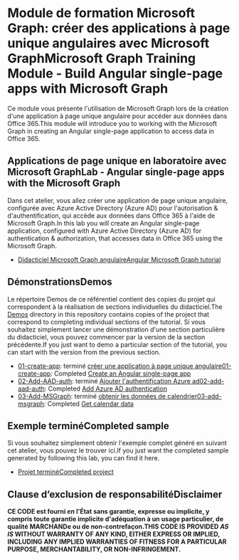 # <a name="microsoft-graph-training-module---build-angular-single-page-apps-with-microsoft-graph"></a><span data-ttu-id="618e1-101">Module de formation Microsoft Graph: créer des applications à page unique angulaires avec Microsoft Graph</span><span class="sxs-lookup"><span data-stu-id="618e1-101">Microsoft Graph Training Module - Build Angular single-page apps with Microsoft Graph</span></span>

<span data-ttu-id="618e1-102">Ce module vous présente l'utilisation de Microsoft Graph lors de la création d'une application à page unique angulaire pour accéder aux données dans Office 365.</span><span class="sxs-lookup"><span data-stu-id="618e1-102">This module will introduce you to working with the Microsoft Graph in creating an Angular single-page application to access data in Office 365.</span></span>

## <a name="lab---angular-single-page-apps-with-the-microsoft-graph"></a><span data-ttu-id="618e1-103">Applications de page unique en laboratoire avec Microsoft Graph</span><span class="sxs-lookup"><span data-stu-id="618e1-103">Lab - Angular single-page apps with the Microsoft Graph</span></span>

<span data-ttu-id="618e1-104">Dans cet atelier, vous allez créer une application de page unique angulaire, configurée avec Azure Active Directory (Azure AD) pour l'autorisation & d'authentification, qui accède aux données dans Office 365 à l'aide de Microsoft Graph.</span><span class="sxs-lookup"><span data-stu-id="618e1-104">In this lab you will create an Angular single-page application, configured with Azure Active Directory (Azure AD) for authentication & authorization, that accesses data in Office 365 using the Microsoft Graph.</span></span>

- [<span data-ttu-id="618e1-105">Didacticiel Microsoft Graph angulaire</span><span class="sxs-lookup"><span data-stu-id="618e1-105">Angular Microsoft Graph tutorial</span></span>](https://docs.microsoft.com/graph/tutorials/angular)

## <a name="demos"></a><span data-ttu-id="618e1-106">Démonstrations</span><span class="sxs-lookup"><span data-stu-id="618e1-106">Demos</span></span>

<span data-ttu-id="618e1-107">Le [](demos) répertoire Demos de ce référentiel contient des copies du projet qui correspondent à la réalisation de sections individuelles du didacticiel.</span><span class="sxs-lookup"><span data-stu-id="618e1-107">The [Demos](demos) directory in this repository contains copies of the project that correspond to completing individual sections of the tutorial.</span></span> <span data-ttu-id="618e1-108">Si vous souhaitez simplement lancer une démonstration d'une section particulière du didacticiel, vous pouvez commencer par la version de la section précédente.</span><span class="sxs-lookup"><span data-stu-id="618e1-108">If you just want to demo a particular section of the tutorial, you can start with the version from the previous section.</span></span>

- <span data-ttu-id="618e1-109">[01-create-app](demos/01-create-app): terminé [créer une application à page unique angulaire](https://docs.microsoft.com/graph/tutorials/angular?tutorial-step=1)</span><span class="sxs-lookup"><span data-stu-id="618e1-109">[01-create-app](demos/01-create-app): Completed [Create an Angular single-page app](https://docs.microsoft.com/graph/tutorials/angular?tutorial-step=1)</span></span>
- <span data-ttu-id="618e1-110">[02-Add-AAD-auth](demos/02-add-aad-auth): terminé [Ajouter l'authentification Azure ad](https://docs.microsoft.com/graph/tutorials/angular?tutorial-step=3)</span><span class="sxs-lookup"><span data-stu-id="618e1-110">[02-add-aad-auth](demos/02-add-aad-auth): Completed [Add Azure AD authentication](https://docs.microsoft.com/graph/tutorials/angular?tutorial-step=3)</span></span>
- <span data-ttu-id="618e1-111">[03-Add-MSGraph](demos/03-add-msgraph): terminé [obtenir les données de calendrier](https://docs.microsoft.com/graph/tutorials/angular?tutorial-step=4)</span><span class="sxs-lookup"><span data-stu-id="618e1-111">[03-add-msgraph](demos/03-add-msgraph): Completed [Get calendar data](https://docs.microsoft.com/graph/tutorials/angular?tutorial-step=4)</span></span>

## <a name="completed-sample"></a><span data-ttu-id="618e1-112">Exemple terminé</span><span class="sxs-lookup"><span data-stu-id="618e1-112">Completed sample</span></span>

<span data-ttu-id="618e1-113">Si vous souhaitez simplement obtenir l'exemple complet généré en suivant cet atelier, vous pouvez le trouver ici.</span><span class="sxs-lookup"><span data-stu-id="618e1-113">If you just want the completed sample generated by following this lab, you can find it here.</span></span>

- [<span data-ttu-id="618e1-114">Projet terminé</span><span class="sxs-lookup"><span data-stu-id="618e1-114">Completed project</span></span>](demos/03-add-msgraph)

## <a name="disclaimer"></a><span data-ttu-id="618e1-115">Clause d’exclusion de responsabilité</span><span class="sxs-lookup"><span data-stu-id="618e1-115">Disclaimer</span></span>

<span data-ttu-id="618e1-116">**CE CODE est fourni *en* l'État sans garantie, expresse ou implicite, y compris toute garantie implicite d'adéquation à un usage particulier, de qualité MARCHANDe ou de non-contrefaçon.**</span><span class="sxs-lookup"><span data-stu-id="618e1-116">**THIS CODE IS PROVIDED *AS IS* WITHOUT WARRANTY OF ANY KIND, EITHER EXPRESS OR IMPLIED, INCLUDING ANY IMPLIED WARRANTIES OF FITNESS FOR A PARTICULAR PURPOSE, MERCHANTABILITY, OR NON-INFRINGEMENT.**</span></span>